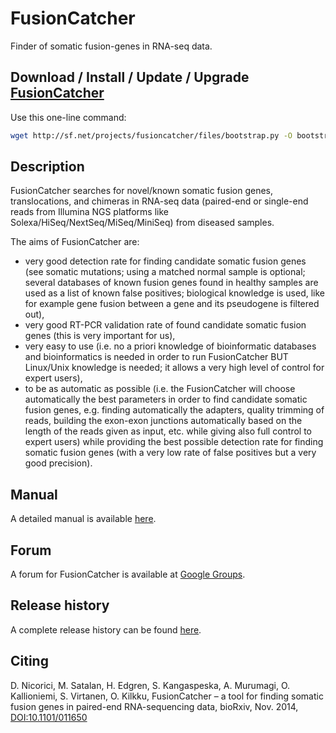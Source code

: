 
FusionCatcher
=============

Finder of somatic fusion-genes in RNA-seq data.


Download / Install / Update / Upgrade [FusionCatcher](http://github.com/ndaniel/fusioncatcher)
----------------------------------------------------------------------------------------------

Use this one-line command:

```bash
wget http://sf.net/projects/fusioncatcher/files/bootstrap.py -O bootstrap.py && python bootstrap.py --download
```

Description
-----------
FusionCatcher searches for novel/known somatic fusion genes, translocations, and
chimeras in RNA-seq data (paired-end or single-end reads from Illumina NGS platforms 
like Solexa/HiSeq/NextSeq/MiSeq/MiniSeq) from diseased samples.

The aims of FusionCatcher are:
 * very good detection rate for finding candidate somatic fusion
   genes (see somatic mutations; using a matched normal sample is
   optional; several databases of known fusion genes found in healthy
   samples are used as a list of known false positives; biological
   knowledge is used, like for example gene fusion between a gene and
   its pseudogene is filtered out),
 * very good RT-PCR validation rate of found candidate somatic fusion
   genes (this is very important for us),
 * very easy to use (i.e. no a priori knowledge of bioinformatic
   databases and bioinformatics is needed in order to run FusionCatcher BUT
   Linux/Unix knowledge is needed; it allows a very high level of control
   for expert users),
 * to be as automatic as possible (i.e. the FusionCatcher will choose
   automatically the best parameters in order to find candidate somatic
   fusion genes, e.g. finding automatically the adapters, quality trimming
   of reads, building the exon-exon junctions automatically based on the
   length of the reads given as input, etc. while giving also full control
   to expert users) while providing the best possible detection rate for
   finding somatic fusion genes (with a very low rate of false positives
   but a very good precision).


Manual
------
A detailed manual is available [here](doc/manual.md).


Forum
-----
A forum for FusionCatcher is available at 
[Google Groups](http://groups.google.com/d/forum/fusioncatcher).


Release history
---------------
A complete release history can be found [here](NEWS).


Citing
------
D. Nicorici, M. Satalan, H. Edgren, S. Kangaspeska, A. Murumagi, O. Kallioniemi,
S. Virtanen, O. Kilkku, FusionCatcher – a tool for finding somatic fusion genes
in paired-end RNA-sequencing data, bioRxiv, Nov. 2014, 
[DOI:10.1101/011650](http://dx.doi.org/10.1101/011650)

